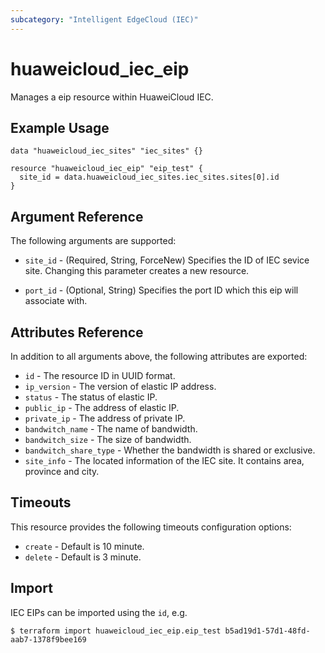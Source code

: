 ```yaml
---
subcategory: "Intelligent EdgeCloud (IEC)"
---
```


# huaweicloud_iec_eip

Manages a eip resource within HuaweiCloud IEC.

## Example Usage

```hcl
data "huaweicloud_iec_sites" "iec_sites" {}

resource "huaweicloud_iec_eip" "eip_test" {
  site_id = data.huaweicloud_iec_sites.iec_sites.sites[0].id
}
```

## Argument Reference

The following arguments are supported:

* `site_id` - (Required, String, ForceNew) Specifies the ID of IEC sevice site.
    Changing this parameter creates a new resource.

* `port_id` - (Optional, String) Specifies the port ID which this eip will associate with.

## Attributes Reference

In addition to all arguments above, the following attributes are exported:

* `id` - The resource ID in UUID format.
* `ip_version` - The version of elastic IP address.
* `status` - The status of elastic IP.
* `public_ip` - The address of elastic IP.
* `private_ip` - The address of private IP.
* `bandwitch_name` - The name of bandwidth.
* `bandwitch_size` - The size of bandwidth.
* `bandwitch_share_type` - Whether the bandwidth is shared or exclusive.
* `site_info` - The located information of the IEC site. It contains area, province and city.

## Timeouts

This resource provides the following timeouts configuration options:
- `create` - Default is 10 minute.
- `delete` - Default is 3 minute.

## Import

IEC EIPs can be imported using the `id`, e.g.

```
$ terraform import huaweicloud_iec_eip.eip_test b5ad19d1-57d1-48fd-aab7-1378f9bee169
```
